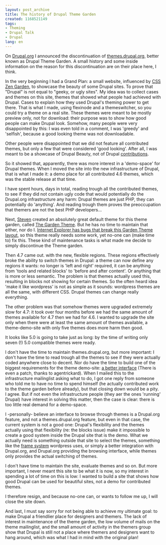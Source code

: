 ```yaml
---
layout: post_archive
title: The history of Drupal Theme Garden
created: 1168521149
tags:
- Theming
- Drupal Talk
- Drupal
lang: en
---
```

On [Drupal.org](http://drupal.org) I announced the discontinuation of [themes.drupal.org](http://themes.drupal.org/), better known as Drupal Theme Garden. A small history and some inside information on the reason for this discontinuation are on their place here, I think.

In the very beginning I had a Grand Plan: a small website, influenced by [CSS Zen Garden](http://www.csszengarden.com/), to showcase the beauty of some Drupal sites. To prove that "Drupal" is not equal to "geeky, or ugly sites". My idea was to collect cases and themes on this site, themes that showed what people had achieved with Drupal. Cases to explain how they used Drupal's theming power to get there. That is what I made, using flexinode and a themeswitcher, so you could try a theme on a real site. These themes were meant to be mostly preview only, not for download: their purpose was to show how good people can make Drupal look. Somehow, many people were very disappointed by this: I was even told in a comment, I was 'greedy' and 'selfish', because a good looking theme was not downloadable.

Other people were disappointed that we did not feature all contributed themes, but only a few that were considered 'good looking'. After all, I was meant to be a showcase of Drupal Beauty, not of Drupal [contributions](http://drupal.org/project/Themes).

So it showed that, apparently, there was more interest in a 'demo-space' for Drupal themes. When I moved the site into the new infrastructure of Drupal, that is what I made it: a demo place for all contributed 4.6 themes, which was the stable release at that time.

I have spent hours, days in total, reading trough all the contributed themes, to see if they did not contain ugly code that would potentially do the Drupal.org infrastructure any harm: Drupal themes are just PHP, they can potentially do 'anything'. And reading trough them proves the preoccupation that themers are not the best PHP developers...

Next, [Steven](http://www.acko.net) created an absolutely great default theme for this theme garden, called [The Garden Theme](http://themes.drupal.org/node?theme=garden). But he has no time to maintain that either, nor do I. [Internet Explorer has bugs that break this Garden Theme layout](http://drupal.org/node/79557), so this theme really needs some work, yet no-one can (make time to) fix this. These kind of maintenance tasks is what made me decide to simply discontinue the Theme garden.

Then 4.7 came out. with the new, flexible regions. These regions effectively broke the ability to switch themes in Drupal: a theme can now define any regions it wants: no longer is 'left and right' required, it can be anything from 'tools and related blocks' to 'before and after content'. Or anything that is more or less semantic. The problem is that themes actually used this, resulting in blocks not showing for certain themes. So the often heard idea 'make it like wordpress' is not as simple as it sounds: wordpress themes are all the same, with different CSS. Drupal themes can change really everything.

The other problem was that somehow themes were upgraded extremely slow for 4.7: it took over four months before we had the same amount of themes available for 4.7 then we had for 4.6. I wanted to upgrade the site only when there were at least the same amount of themes available, a theme-demo-site with only five themes does more harm then good.

It looks like 5.0 is going to take just as long: by the time of writing only seven (!) 5.0 compatible themes were ready.

I don't have the time to maintain themes.drupal.org, but more important: I don't have the time to read trough all the themes to see if they were actually coded anywhere close to decent. Nor do  have the time to build one of the biggest requirements for the theme demo-site: [a better interface](http://drupal.org/node/82340) (There is even a patch, thanks to agentrickard). When I mailed this to the infrastructure mailinglist asking what to do, I got one reply from someone who told me to have no time to spend himself (he actually contributed work to the theme garden before already), but that closing down would be a pity. I agree. But if not even the infrastructure people (they aer the ones 'running' Drupal) have interest in solving this matter, then the case is clear: there is too little real demand for a demo-space.

I -personally- believe an interface to browse through themes is a Drupal.org feature, and not a themes.drupal.org feature, but even in that case, the current system is not a good one: Drupal's flexibility and the themes actually using that flexibility (re: the blocks issue) make it impossible to create a good system inside the Drupal site that is the demo. What we actually need is something outside that site to select the themes, something like the [frame system](http://alexking.org/projects/wordpress/theme_browser.php) wordpress uses, or simply a better integration with Drupal.org, and Drupal.org providing the browsing interface, while themes only provides the actual switching of themes.

I don't have time to maintain the site, evaluate themes and so on. But more important, I never meant this site to be what it is now, so my interest in spending a lot of time on this is low: I wanted to build a site that shows how good Drupal can be used for beautiful sites, not a demo for contributed themes.

I therefore resign, and because no-one can, or wants to follow me up, I will close the site down.

And last, I must say sorry for not being able to achieve my ultimate goal: to make Drupal a friendlier place for designers and themers. The lack of interest in maintenance of the theme garden, the low volume of mails on the theme mailinglist, and the small amount of activity in the themers group show that Drupal is still not a place where themers and designers want to hang around, which was what I had in mind with the original plan!
